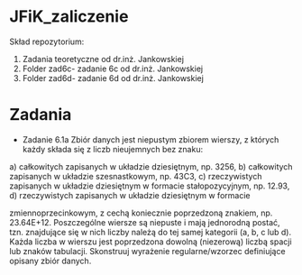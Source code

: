 # JFiK_zaliczenie

Skład repozytorium:
1) Zadania teoretyczne od dr.inż. Jankowskiej
2) Folder zad6c- zadanie 6c od dr.inż. Jankowskiej
3) Folder zad6d- zadanie 6d od dr.inż. Jankowskiej

# Zadania 

* Zadanie 6.1a
Zbiór danych jest niepustym zbiorem wierszy, z których każdy składa się
z liczb nieujemnych bez znaku:

a) całkowitych zapisanych w układzie dziesiętnym, np. 3256,
b) całkowitych zapisanych w układzie szesnastkowym, np. 43C3,
c) rzeczywistych zapisanych w układzie dziesiętnym w formacie stałopozycyjnym, np.
12.93,
d) rzeczywistych zapisanych w układzie dziesiętnym w formacie

zmiennoprzecinkowym, z cechą koniecznie poprzedzoną znakiem, np. 23.64E+12.
Poszczególne wiersze są niepuste i mają jednorodną postać, tzn. znajdujące się w nich
liczby należą do tej samej kategorii (a, b, c lub d). Każda liczba w wierszu jest
poprzedzona dowolną (niezerową) liczbą spacji lub znaków tabulacji.
Skonstruuj wyrażenie regularne/wzorzec definiujące opisany zbiór danych.
